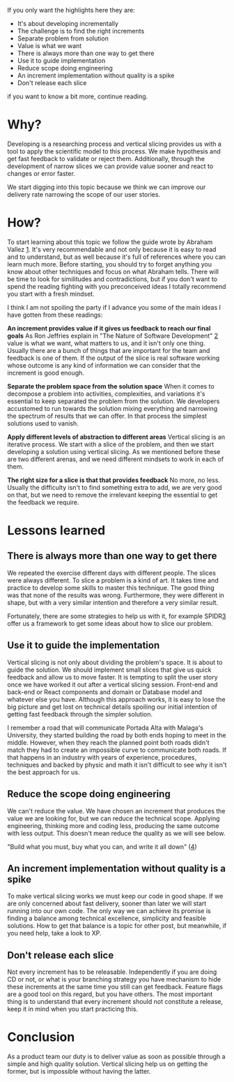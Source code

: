 

If you only want the highlights here they are:

* It's about developing incrementally
* The challenge is to find the right increments
* Separate problem from solution
* Value is what we want
* There is always more than one way to get there
* Use it to guide implementation
* Reduce scope doing engineering
* An increment implementation without quality is a spike
* Don't release each slice

if you want to know a bit more, continue reading.


# Why?

Developing is a researching process and vertical slicing provides us with a tool to apply the scientific model to this process. We make hypothesis and get fast feedback to validate or reject them. Additionally, through the development of narrow slices we can provide value sooner and react to changes or error faster. 

We start digging into this topic because we think we can improve our delivery rate narrowing the scope of our user stories.

# How?

To start learning about this topic we follow the guide wrote by Abraham Vallez [1](https://abrahamvallez.medium.com/vertical-slicing-i-desaprende-lo-que-sabes-sobre-user-stories-y-pon-el-foco-en-desarrollo-b859c5827326). It's very recommendable and not only because it is easy to read and to understand, but as well because it's full of references where you can learn much more. Before starting, you should try to forget anything you know about other techniques and focus on what Abraham tells. There will be time to look for similitudes and contradictions, but if you don't want to spend the reading fighting with you preconceived ideas I totally recommend you start with a fresh mindset.

I think I am not spoiling the party if I advance you some of the main ideas I have gotten from these readings:

**An increment provides value if it gives us feedback to reach our final goals**
As Ron Jeffries explain in "The Nature of Software Development" [2](https://pragprog.com/titles/rjnsd/the-nature-of-software-development/) value is what we want, what matters to us, and it isn't only one thing. Usually there are a bunch of things that are important for the team and feedback is one of them. If the output of the slice is real software working whose outcome is any kind of information we can consider that the increment is good enough.

**Separate the problem space from the solution space**
When it comes to decompose a problem into activities, complexities, and variations it's essential to keep separated the problem from the solution. We developers accustomed to run towards the solution mixing everything and narrowing the spectrum of results that we can offer. In that process the simplest solutions used to vanish.

**Apply different levels of abstraction to different areas**
Vertical slicing is an iterative process. We start with a slice of the problem, and then we start developing a solution using vertical slicing. As we mentioned before these are two different arenas, and we need different mindsets to work in each of them. 

**The right size for a slice is that that provides feedback**
No more, no less. Usually the difficulty isn't to find something extra to add, we are very good on that, but we need to remove the irrelevant keeping the essential to get the feedback we require.

# Lessons learned

## There is always more than one way to get there
We repeated the exercise different days with different people. The slices were always different. To slice a problem is a kind of art. It takes time and practice to develop some skills to master this technique. The good thing was that none of the results was wrong. Furthermore, they were different in shape, but with a very similar intention and therefore a very similar result. 

Fortunately, there are some strategies to help us with it, for example SPIDR[3](https://www.autentia.com/en/2018/07/23/spidr-una-tecnica-para-dividir-tus-historias-de-usuario/) offer us a framework to get some ideas about how to slice our problem.


## Use it to guide the implementation
Vertical slicing is not only about dividing the problem's space. It is about to guide the solution. We should implement small slices that give us quick feedback and allow us to move faster. It is tempting to split the user story once we have worked it out after a vertical slicing session. Front-end and back-end or React components and domain or Database model and whatever else you have. Although this approach works, it is easy to lose the big picture and get lost on technical details spoiling our initial intention of getting fast feedback through the simpler solution. 

I remember a road that will communicate Portada Alta with Malaga's University, they started building the road by both ends hoping to meet in the middle. However, when they reach the planned point both roads didn't match they had to create an impossible curve to communicate both roads. If that happens in an industry with years of experience, procedures, techniques and backed by physic and math it isn't difficult to see why it isn't  the best approach for us.

## Reduce the scope doing engineering
We can't reduce the value. We have chosen an increment that produces the value we are looking for, but we can reduce the technical scope. Applying engineering, thinking more and coding less, producing the same outcome with less output. This doesn't mean reduce the quality as we will see below. 

"Build what you must, buy what you can, and write it all down" ([4](https://increment.com/teams/code-less-engineer-more/?utm_medium=earned-email&utm_source=de19&utm_campaign=GLOBAL_4df5&utm_content=89c8&utm_term=da67f7d830ef&mkt_tok=MDcyLU1ESy0yODMAAAGBY3xK51VQT3urZs9rScedbX7GsjQ0lJOG6bCq6CxfZln2_jTwHpM5dYMuL-0wwZjVRjrf273PcYC2SPvRSfgaaZ40qN0agU6NaXvX0FaNrvbTca8))

## An increment implementation without quality is a spike
To make vertical slicing works we must keep our code in good shape. If we are only concerned about fast delivery, sooner than later we will start running into our own code. The only way we can achieve its promise is finding a balance among technical excellence, simplicity and feasible solutions. How to get that balance is a topic for other post, but meanwhile, if you need help, take a look to XP.

## Don't release each slice
Not every increment has to be releasable. Independently if you are doing CD or not, or what is your branching strategy you have mechanism to hide these increments at the same time you still can get feedback. Feature flags are a good tool on this regard, but you have others. The most important thing is to understand that every increment should not constitute a release, keep it in mind when you start practicing this.


# Conclusion
As a product team our duty is to deliver value as soon as possible through a simple and high quality solution. Vertical slicing help us on getting the former, but is impossible without having the latter. 